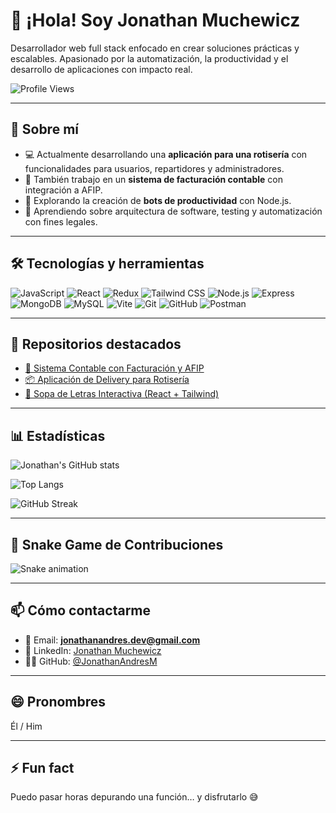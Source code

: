 # 👋 ¡Hola! Soy Jonathan Muchewicz

Desarrollador web full stack enfocado en crear soluciones prácticas y escalables. Apasionado por la automatización, la productividad y el desarrollo de aplicaciones con impacto real.

![Profile Views](https://komarev.com/ghpvc/?username=JonathanAndresM&color=blueviolet&style=flat)

---

## 🚀 Sobre mí

- 💻 Actualmente desarrollando una **aplicación para una rotisería** con funcionalidades para usuarios, repartidores y administradores.
- 🧾 También trabajo en un **sistema de facturación contable** con integración a AFIP.
- 🤖 Explorando la creación de **bots de productividad** con Node.js.
- 🌱 Aprendiendo sobre arquitectura de software, testing y automatización con fines legales.

---

## 🛠️ Tecnologías y herramientas

![JavaScript](https://img.shields.io/badge/-JavaScript-F7DF1E?style=flat&logo=javascript&logoColor=black)
![React](https://img.shields.io/badge/-React-61DAFB?style=flat&logo=react&logoColor=black)
![Redux](https://img.shields.io/badge/-Redux-764ABC?style=flat&logo=redux&logoColor=white)
![Tailwind CSS](https://img.shields.io/badge/-TailwindCSS-38B2AC?style=flat&logo=tailwind-css&logoColor=white)
![Node.js](https://img.shields.io/badge/-Node.js-339933?style=flat&logo=node.js&logoColor=white)
![Express](https://img.shields.io/badge/-Express-000000?style=flat&logo=express&logoColor=white)
![MongoDB](https://img.shields.io/badge/-MongoDB-47A248?style=flat&logo=mongodb&logoColor=white)
![MySQL](https://img.shields.io/badge/-MySQL-4479A1?style=flat&logo=mysql&logoColor=white)
![Vite](https://img.shields.io/badge/-Vite-646CFF?style=flat&logo=vite&logoColor=white)
![Git](https://img.shields.io/badge/-Git-F05032?style=flat&logo=git&logoColor=white)
![GitHub](https://img.shields.io/badge/-GitHub-181717?style=flat&logo=github&logoColor=white)
![Postman](https://img.shields.io/badge/-Postman-FF6C37?style=flat&logo=postman&logoColor=white)

---

## 📌 Repositorios destacados

- [🎯 Sistema Contable con Facturación y AFIP](https://github.com/JonathanAndresM)
- [📦 Aplicación de Delivery para Rotisería](https://github.com/JonathanAndresM)
- [🧩 Sopa de Letras Interactiva (React + Tailwind)](https://github.com/JonathanAndresM)

---

## 📊 Estadísticas

![Jonathan's GitHub stats](https://github-readme-stats.vercel.app/api?username=JonathanAndresM&show_icons=true&theme=radical)

![Top Langs](https://github-readme-stats.vercel.app/api/top-langs/?username=JonathanAndresM&layout=compact&theme=radical)

![GitHub Streak](https://streak-stats.demolab.com?user=JonathanAndresM&theme=tokyonight&hide_border=true)

---

## 🐍 Snake Game de Contribuciones

![Snake animation](https://github.com/JonathanAndresM/JonathanAndresM/output/github-contribution-grid-snake.svg)

---

## 📫 Cómo contactarme

- 📧 Email: **jonathanandres.dev@gmail.com**
- 💼 LinkedIn: [Jonathan Muchewicz](https://www.linkedin.com/in/jonathan-muchewicz/)
- 🧑‍💻 GitHub: [@JonathanAndresM](https://github.com/JonathanAndresM)

---

## 😄 Pronombres

Él / Him

---

## ⚡ Fun fact

Puedo pasar horas depurando una función… y disfrutarlo 😅



<!---
JonathanAndresM/JonathanAndresM is a ✨ special ✨ repository because its `README.md` (this file) appears on your GitHub profile.
You can click the Preview link to take a look at your changes.
--->
